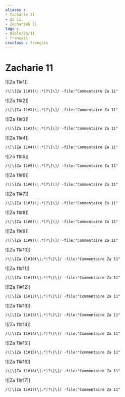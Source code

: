 ```yaml
---
aliases : 
- Zacharie 11
- Za 11
- Zechariah 11
tags : 
- Bible/Za/11
- français
cssclass : français
---
```


# Zacharie 11

![[Za 11#1]]

```query
/\[\[Za 11#1(\|.*)?\]\]/ -file:"Commentaire Za 11"
```

![[Za 11#2]]

```query
/\[\[Za 11#2(\|.*)?\]\]/ -file:"Commentaire Za 11"
```

![[Za 11#3]]

```query
/\[\[Za 11#3(\|.*)?\]\]/ -file:"Commentaire Za 11"
```

![[Za 11#4]]

```query
/\[\[Za 11#4(\|.*)?\]\]/ -file:"Commentaire Za 11"
```

![[Za 11#5]]

```query
/\[\[Za 11#5(\|.*)?\]\]/ -file:"Commentaire Za 11"
```

![[Za 11#6]]

```query
/\[\[Za 11#6(\|.*)?\]\]/ -file:"Commentaire Za 11"
```

![[Za 11#7]]

```query
/\[\[Za 11#7(\|.*)?\]\]/ -file:"Commentaire Za 11"
```

![[Za 11#8]]

```query
/\[\[Za 11#8(\|.*)?\]\]/ -file:"Commentaire Za 11"
```

![[Za 11#9]]

```query
/\[\[Za 11#9(\|.*)?\]\]/ -file:"Commentaire Za 11"
```

![[Za 11#10]]

```query
/\[\[Za 11#10(\|.*)?\]\]/ -file:"Commentaire Za 11"
```

![[Za 11#11]]

```query
/\[\[Za 11#11(\|.*)?\]\]/ -file:"Commentaire Za 11"
```

![[Za 11#12]]

```query
/\[\[Za 11#12(\|.*)?\]\]/ -file:"Commentaire Za 11"
```

![[Za 11#13]]

```query
/\[\[Za 11#13(\|.*)?\]\]/ -file:"Commentaire Za 11"
```

![[Za 11#14]]

```query
/\[\[Za 11#14(\|.*)?\]\]/ -file:"Commentaire Za 11"
```

![[Za 11#15]]

```query
/\[\[Za 11#15(\|.*)?\]\]/ -file:"Commentaire Za 11"
```

![[Za 11#16]]

```query
/\[\[Za 11#16(\|.*)?\]\]/ -file:"Commentaire Za 11"
```

![[Za 11#17]]

```query
/\[\[Za 11#17(\|.*)?\]\]/ -file:"Commentaire Za 11"
```

